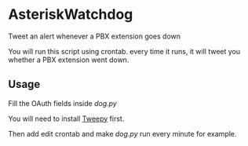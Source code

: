 # AsteriskWatchdog

Tweet an alert whenever a PBX extension goes down

You will run this script using crontab. every time it runs, it will tweet you whether a PBX extension went down.

## Usage
Fill the OAuth fields inside _dog.py_

You will need to install [Tweepy](https://github.com/tweepy/tweepy "Tweepy") first.

Then add edit crontab and make _dog.py_ run every minute for example.

 